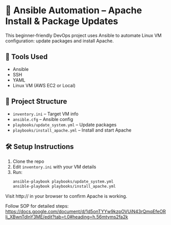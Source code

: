 # 🔐 Ansible Automation – Apache Install & Package Updates

This beginner-friendly DevOps project uses Ansible to automate Linux VM configuration: update packages and install Apache.

## 🚀 Tools Used
- Ansible
- SSH
- YAML
- Linux VM (AWS EC2 or Local)

## 📁 Project Structure
- `inventory.ini` – Target VM info
- `ansible.cfg` – Ansible config
- `playbooks/update_system.yml` – Update packages
- `playbooks/install_apache.yml` – Install and start Apache

## 🛠️ Setup Instructions

1. Clone the repo  
2. Edit `inventory.ini` with your VM details  
3. Run:
   ```bash
   ansible-playbook playbooks/update_system.yml
   ansible-playbook playbooks/install_apache.yml

Visit http://<your-ip> in your browser to confirm Apache is working.


Follow SOP for detailed steps: https://docs.google.com/document/d/1d5onTYYw9kzpOVUiN43rQmqEfeORIj_XBwnTdlnY3ME/edit?tab=t.0#heading=h.56mtyms2fa2k

